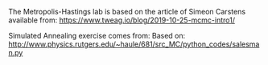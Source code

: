 The Metropolis-Hastings lab is based on the article of Simeon Carstens available from: https://www.tweag.io/blog/2019-10-25-mcmc-intro1/  
  
Simulated Annealing exercise comes from: Based on: http://www.physics.rutgers.edu/~haule/681/src_MC/python_codes/salesman.py  
